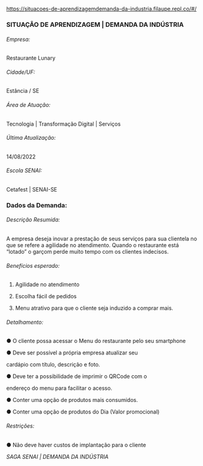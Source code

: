 ﻿https://situacoes-de-aprendizagemdemanda-da-industria.filaupe.repl.co/#/
 
### **SITUAÇÃO DE APRENDIZAGEM | DEMANDA DA INDÚSTRIA**

###### Empresa:

Restaurante Lunary

###### Cidade/UF:

Estância / SE

###### Área de Atuação:

Tecnologia | Transformação Digital | Serviços

###### Última Atualização:

14/08/2022

###### Escola SENAI:

Cetafest | SENAI-SE

### **Dados da Demanda:**

###### Descrição Resumida:

A empresa deseja inovar a prestação de seus serviços para sua clientela no que se refere a agilidade no atendimento. Quando o restaurante está “lotado” o garçom perde muito tempo com os clientes indecisos.

###### Benefícios esperado:

1. Agilidade no atendimento

2. Escolha fácil de pedidos

3. Menu atrativo para que o cliente seja induzido a comprar mais.

###### Detalhamento:

● O cliente possa acessar o Menu do restaurante pelo seu smartphone

● Deve ser possível a própria empresa atualizar seu

cardápio com título, descrição e foto.

● Deve ter a possibilidade de imprimir o QRCode com o

endereço do menu para facilitar o acesso.

● Conter uma opção de produtos mais consumidos.

● Conter uma opção de produtos do Dia (Valor promocional)

###### Restrições:

● Não deve haver custos de implantação para o cliente


*SAGA SENAI | DEMANDA DA INDÚSTRIA*
